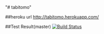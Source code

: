 "# tabitomo"

##heroku url
http://tabitomo.herokuapp.com/

##Test Result(master)
[![Build Status](https://travis-ci.org/2016chubachi/tabitomo.svg?branch=master)](https://travis-ci.org/2016chubachi/tabitomo)
